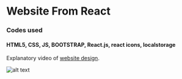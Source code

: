 # Website From React 
### Codes used
#### HTML5, CSS, JS, BOOTSTRAP, React.js, react icons, localstorage

Explanatory video of  [website design](https://www.youtube.com/watch?v=2Ow0DI4jzRw).

![alt text](https://raw.githubusercontent.com/ramyibrahim-eg/website-from-react-/master/screenshot.png "Logo Website From React")

